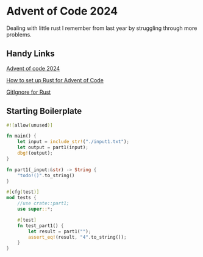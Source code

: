 # Advent of Code 2024
Dealing with little rust I remember from last year by struggling through more problems.

## Handy Links
[Advent of code 2024](https://adventofcode.com/2024)

[How to set up Rust for Advent of Code](https://www.youtube.com/watch?v=fEQv-cqzbPg)

[GitIgnore for Rust](https://github.com/rust-lang/cargo/blob/master/.gitignore)

## Starting Boilerplate

```rust
#![allow(unused)]

fn main() {
    let input = include_str!("./input1.txt");
    let output = part1(input);
    dbg!(output);
}

fn part1(_input:&str) -> String {
    "todo!()".to_string()
}

#[cfg(test)]
mod tests {
    //use crate::part1;
    use super::*;

    #[test]
    fn test_part1() {
        let result = part1("");
        assert_eq!(result, "4".to_string());
    }
}
```